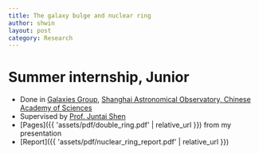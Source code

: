 ```yaml
---
title: The galaxy bulge and nuclear ring
author: shwin
layout: post
category: Research
---
```


# Summer internship, Junior
* Done in [Galaxies Group](http://hubble.shao.ac.cn/~shen/), [Shanghai Astronomical Observatory, Chinese Academy of Sciences](http://english.shao.cas.cn)
* Supervised by [Prof. Juntai Shen](https://www.iau.org/administration/membership/individual/15561/)
* [Pages]({{ 'assets/pdf/double_ring.pdf' | relative_url }}) from my presentation
* [Report]({{ 'assets/pdf/nuclear_ring_report.pdf' | relative_url }})
